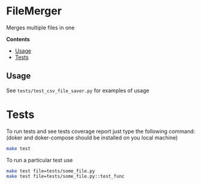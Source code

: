 # FileMerger
Merges multiple files in one

**Contents**
- [Usage](#Usage)
- [Tests](#Tests)

## Usage
See `tests/test_csv_file_saver.py` for examples of usage


# Tests
To run tests and see tests coverage report just type the following command:(doker and doker-compose should be installed on you local machine)
```bash
make test
```
To run a particular test use
```bash
make test file=tests/some_file.py
make test file=tests/some_file.py::test_func
```
